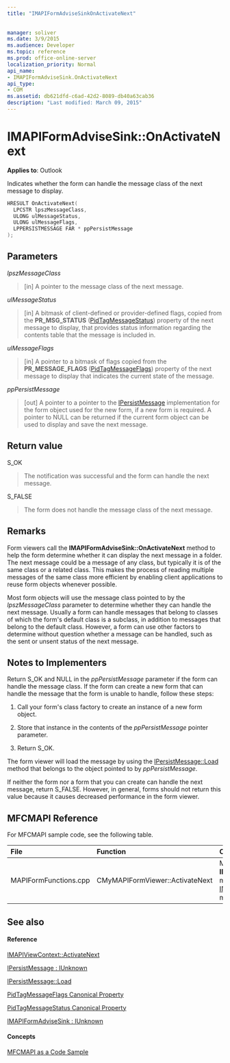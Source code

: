 ```yaml
---
title: "IMAPIFormAdviseSinkOnActivateNext"
 
 
manager: soliver
ms.date: 3/9/2015
ms.audience: Developer
ms.topic: reference
ms.prod: office-online-server
localization_priority: Normal
api_name:
- IMAPIFormAdviseSink.OnActivateNext
api_type:
- COM
ms.assetid: db621dfd-c6ad-42d2-8089-db40a63cab36
description: "Last modified: March 09, 2015"
---
```


# IMAPIFormAdviseSink::OnActivateNext

  
  
**Applies to**: Outlook 
  
Indicates whether the form can handle the message class of the next message to display.
  
```cpp
HRESULT OnActivateNext(
  LPCSTR lpszMessageClass,
  ULONG ulMessageStatus,
  ULONG ulMessageFlags,
  LPPERSISTMESSAGE FAR * ppPersistMessage
);
```

## Parameters

 _lpszMessageClass_
  
> [in] A pointer to the message class of the next message.
    
 _ulMessageStatus_
  
> [in] A bitmask of client-defined or provider-defined flags, copied from the **PR_MSG_STATUS** ([PidTagMessageStatus](pidtagmessagestatus-canonical-property.md)) property of the next message to display, that provides status information regarding the contents table that the message is included in.
    
 _ulMessageFlags_
  
> [in] A pointer to a bitmask of flags copied from the **PR_MESSAGE_FLAGS** ([PidTagMessageFlags](pidtagmessageflags-canonical-property.md)) property of the next message to display that indicates the current state of the message.
    
 _ppPersistMessage_
  
> [out] A pointer to a pointer to the [IPersistMessage](ipersistmessageiunknown.md) implementation for the form object used for the new form, if a new form is required. A pointer to NULL can be returned if the current form object can be used to display and save the next message. 
    
## Return value

S_OK 
  
> The notification was successful and the form can handle the next message.
    
S_FALSE 
  
> The form does not handle the message class of the next message.
    
## Remarks

Form viewers call the **IMAPIFormAdviseSink::OnActivateNext** method to help the form determine whether it can display the next message in a folder. The next message could be a message of any class, but typically it is of the same class or a related class. This makes the process of reading multiple messages of the same class more efficient by enabling client applications to reuse form objects whenever possible. 
  
Most form objects will use the message class pointed to by the  _lpszMessageClass_ parameter to determine whether they can handle the next message. Usually a form can handle messages that belong to classes of which the form's default class is a subclass, in addition to messages that belong to the default class. However, a form can use other factors to determine without question whether a message can be handled, such as the sent or unsent status of the next message. 
  
## Notes to Implementers

Return S_OK and NULL in the  _ppPersistMessage_ parameter if the form can handle the message class. If the form can create a new form that can handle the message that the form is unable to handle, follow these steps: 
  
1. Call your form's class factory to create an instance of a new form object.
    
2. Store that instance in the contents of the  _ppPersistMessage_ pointer parameter. 
    
3. Return S_OK.
    
The form viewer will load the message by using the [IPersistMessage::Load](ipersistmessage-load.md) method that belongs to the object pointed to by  _ppPersistMessage_.
  
If neither the form nor a form that you can create can handle the next message, return S_FALSE. However, in general, forms should not return this value because it causes decreased performance in the form viewer.
  
## MFCMAPI Reference

For MFCMAPI sample code, see the following table.
  
|**File**|**Function**|**Comment**|
|:-----|:-----|:-----|
|MAPIFormFunctions.cpp  <br/> |CMyMAPIFormViewer::ActivateNext  <br/> |MFCMAPI uses the **IMAPIFormAdviseSink::OnActivateNext** method to implement the [IMAPIViewContext::ActivateNext](imapiviewcontext-activatenext.md) method.  <br/> |
   
## See also

#### Reference

[IMAPIViewContext::ActivateNext](imapiviewcontext-activatenext.md)
  
[IPersistMessage : IUnknown](ipersistmessageiunknown.md)
  
[IPersistMessage::Load](ipersistmessage-load.md)
  
[PidTagMessageFlags Canonical Property](pidtagmessageflags-canonical-property.md)
  
[PidTagMessageStatus Canonical Property](pidtagmessagestatus-canonical-property.md)
  
[IMAPIFormAdviseSink : IUnknown](imapiformadvisesinkiunknown.md)
#### Concepts

[MFCMAPI as a Code Sample](mfcmapi-as-a-code-sample.md)

